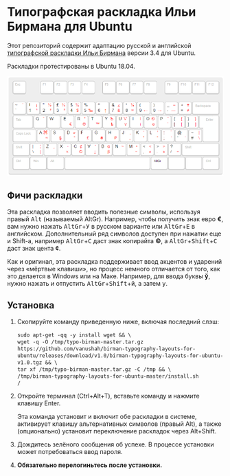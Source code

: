 # Типографская раскладка Ильи Бирмана для Ubuntu

Этот репозиторий содержит адаптацию русской и английской [типографской раскладки Ильи Бирмана](http://ilyabirman.ru/projects/typography-layout/) версии 3.4 для Ubuntu.

Раскладки протестированы в Ubuntu 18.04.

![Снимок экрана](_keyboard/snapshot.png)

## Фичи раскладки

Эта раскладка позволяет вводить полезные символы, используя правый <kbd>Alt</kbd> (называемый AltGr). Например, чтобы получить знак евро **€**, вам нужно нажать <kbd>AltGr</kbd>+<kbd>У</kbd> в русском варианте или <kbd>AltGr</kbd>+<kbd>E</kbd> в английском. Дополнительный ряд символов доступен при нажатии еще и Shift-а, например <kbd>AltGr</kbd>+<kbd>С</kbd> даст знак копирайта **©**, а <kbd>AltGr</kbd>+<kbd>Shift</kbd>+<kbd>С</kbd> даст знак цента **¢**.

Как и оригинал, эта раскладка поддерживает ввод акцентов и ударений через «мёртвые клавиши», но процесс немного отличается от того, как это делается в Windows или на Маке. Например, для ввода буквы **ў**, нужно нажать и отпустить <kbd>AltGr</kbd>+<kbd>Shift</kbd>+<kbd>й</kbd>, а затем <kbd>у</kbd>.

## Установка

1. Скопируйте команду приведенную ниже, включая последний слэш:

    ```
    sudo apt-get -qq -y install wget && \
    wget -q -O /tmp/typo-birman-master.tar.gz https://github.com/vanushah/birman-typography-layouts-for-ubuntu/releases/download/v1.0/birman-typography-layouts-for-ubuntu-v1.0.tgz && \
    tar xf /tmp/typo-birman-master.tar.gz -C /tmp && \
    /tmp/birman-typography-layouts-for-ubuntu-master/install.sh
    /
    ```

2. Откройте терминал (Ctrl+Alt+T), вставьте команду и нажмите клавишу Enter.

    Эта команда установит и включит обе раскладки в системе, активирует клавишу альтернативных символов (правый Alt), а также (опционально) установит переключение раскладок через Alt+Shift.

3. Дождитесь зелёного сообщения об успехе. В процессе установки может потребоваться ввод пароля.

4. **Обязательно перелогиньтесь после установки.**
